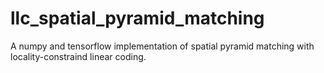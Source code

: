 # llc_spatial_pyramid_matching
A numpy and tensorflow implementation of spatial pyramid matching with locality-constraind linear coding.
